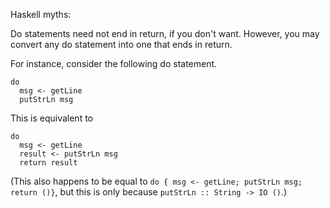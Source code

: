 

Haskell myths: 

Do statements need not end in return, if you don't want. However, you may convert any do statement into one that ends in return. 

For instance, consider the following do statement. 

```
do 
  msg <- getLine
  putStrLn msg 
```

This is equivalent to 

```
do 
  msg <- getLine 
  result <- putStrLn msg 
  return result 
```

(This also happens to be equal to `do { msg <- getLine; putStrLn msg; return ()}`, but this is only because `putStrLn :: String -> IO ()`.) 



